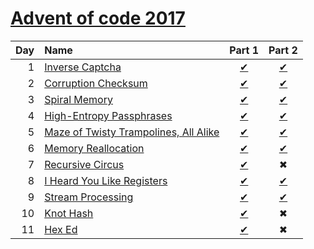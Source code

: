 [Advent of code 2017](https://adventofcode.com)
=====================
| Day | Name                                          | Part 1                        | Part 2                        |
|----:|:----------------------------------------------|:-----------------------------:|:-----------------------------:|
| 1   | [Inverse Captcha][Day1]                       | [&#10004;](./Day1/Part1.fsx)  | [&#10004;](./Day1/Part2.fsx)  |
| 2   | [Corruption Checksum][Day2]                   | [&#10004;](./Day2/Part1.fsx)  | [&#10004;](./Day2/Part2.fsx)  |
| 3   | [Spiral Memory][Day3]                         | [&#10004;](./Day3/Part1.fsx)  | [&#10004;](./Day3/Part2.fsx)  |
| 4   | [High-Entropy Passphrases][Day4]              | [&#10004;](./Day4/Part1.fsx)  | [&#10004;](./Day4/Part2.fsx)  |
| 5   | [Maze of Twisty Trampolines, All Alike][Day5] | [&#10004;](./Day5/Part1.fsx)  | [&#10004;](./Day5/Part2.fsx)  |
| 6   | [Memory Reallocation][Day6]                   | [&#10004;](./Day6/Part1.fsx)  | [&#10004;](./Day6/Part2.fsx)  |
| 7   | [Recursive Circus][Day7]                      | [&#10004;](./Day7/Part1.fsx)  | &#10006;                      |
| 8   | [I Heard You Like Registers][Day8]            | [&#10004;](./Day8/Part1.fsx)  | [&#10004;](./Day8/Part2.fsx)  |
| 9   | [Stream Processing][Day9]                     | [&#10004;](./Day9/Part1.fsx)  | [&#10004;](./Day9/Part2.fsx)  |
| 10  | [Knot Hash][Day10]                            | [&#10004;](./Day10/Part1.fsx) | &#10006;                      |
| 11  | [Hex Ed][Day10]                               | [&#10004;](./Day11/Part1.fsx) | &#10006;                      |

[Day1]: https://adventofcode.com/2017/day/1
[Day2]: https://adventofcode.com/2017/day/2
[Day3]: https://adventofcode.com/2017/day/3
[Day4]: https://adventofcode.com/2017/day/4
[Day5]: https://adventofcode.com/2017/day/5
[Day6]: https://adventofcode.com/2017/day/6
[Day7]: https://adventofcode.com/2017/day/7
[Day8]: https://adventofcode.com/2017/day/8
[Day9]: https://adventofcode.com/2017/day/9
[Day10]: https://adventofcode.com/2017/day/10
[Day11]: https://adventofcode.com/2017/day/11